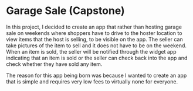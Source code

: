 # Garage Sale (Capstone)
In this project, I decided to create an app that rather than hosting garage sale on weekends where shoppers have to drive to the hoster location to view items that the host is selling, to be visible on the app. The seller can take pictures of the item to sell and it does not have to be on the weekend. When an item is sold, the seller will be notified through the widget app indicating that an item is sold or the seller can check back into the app and check whether they have sold any item. 

The reason for this app being born was because I wanted to create an app that is simple and requires very low fees to virtually none for everyone. 
